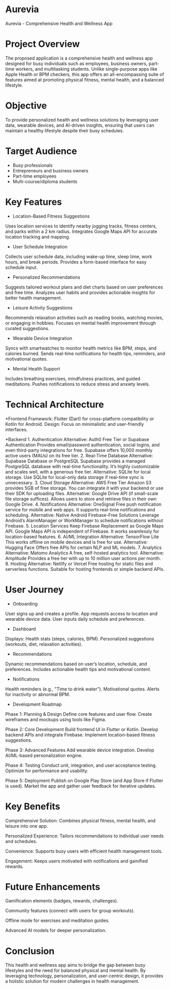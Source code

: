 # Aurevia
Aurevia - Comprehensive Health and Wellness App

# Project Overview
The proposed application is a comprehensive health and wellness app designed for busy individuals such as employees, business owners, part-time workers, and multitasking students. Unlike single-purpose apps like Apple Health or BPM checkers, this app offers an all-encompassing suite of features aimed at promoting physical fitness, mental health, and a balanced lifestyle.

# Objective
To provide personalized health and wellness solutions by leveraging user data, wearable devices, and AI-driven insights, ensuring that users can maintain a healthy lifestyle despite their busy schedules.

# Target Audience
* Busy professionals
* Entrepreneurs and business owners
* Part-time employees
* Multi-course/diploma students

# Key Features

* Location-Based Fitness Suggestions

Uses location services to identify nearby jogging tracks, fitness centers, and parks within a 2 km radius.
Integrates Google Maps API for accurate location tracking and mapping.

* User Schedule Integration

Collects user schedule data, including wake-up time, sleep time, work hours, and break periods.
Provides a form-based interface for easy schedule input.

* Personalized Recommendations

Suggests tailored workout plans and diet charts based on user preferences and free time.
Analyzes user habits and provides actionable insights for better health management.

* Leisure Activity Suggestions

Recommends relaxation activities such as reading books, watching movies, or engaging in hobbies.
Focuses on mental health improvement through curated suggestions.

* Wearable Device Integration

Syncs with smartwatches to monitor health metrics like BPM, steps, and calories burned.
Sends real-time notifications for health tips, reminders, and motivational quotes.

* Mental Health Support

Includes breathing exercises, mindfulness practices, and guided meditations.
Pushes notifications to reduce stress and anxiety levels.

# Technical Architecture

*Frontend
        Framework: Flutter (Dart) for cross-platform compatibility or Kotlin for Android.
        Design: Focus on minimalistic and user-friendly interfaces.

*Backend
        1. Authentication
              Alternative:  Auth0 Free Tier or Supabase Authentication
                            Provides email/password authentication, social logins, and even third-party integrations for free.
                            Supabase offers 10,000 monthly active users (MAUs) on its free tier.
        2. Real-Time Database
              Alternative:  Supabase Database or PostgreSQL
                            Supabase provides a managed PostgreSQL database with real-time functionality.
                            It’s highly customizable and scales well, with a generous free tier.
              Alternative:  SQLite for local storage.
                            Use SQLite for local-only data storage if real-time sync is unnecessary.
        3. Cloud Storage
              Alternative:  AWS Free Tier
                            Amazon S3 provides 5GB of free storage.
                            You can integrate it with your backend or use their SDK for uploading files.
                            Alternative: Google Drive API (if small-scale file storage suffices).
                            Allows users to store and retrieve files in their own Google Drive.
        4. Notifications
              Alternative:  OneSignal
                            Free push notification service for mobile and web apps.
                            It supports real-time notifications and scheduling.
              Alternative:  Native Android Firebase-Free Solutions
                            Leverage Android’s AlarmManager or WorkManager to schedule notifications without Firebase.
        5. Location Services
                            Keep Firebase Replacement as Google Maps API.
                            Google Maps API is independent of Firebase. It works seamlessly for location-based features.
        6. AI/ML Integration
              Alternative:  TensorFlow Lite
                            This works offline on mobile devices and is free for use.
              Alternative:  Hugging Face
                            Offers free APIs for certain NLP and ML models.
        7. Analytics
              Alternative:  Matomo Analytics
                            A free, self-hosted analytics tool.
              Alternative:  Amplitude
                            Provides a free tier with up to 10 million user actions per month.
        8. Hosting
              Alternative:  Netlify or Vercel
                            Free hosting for static files and serverless functions.
                            Suitable for hosting frontends or simple backend APIs.
        
# User Journey

* Onboarding

User signs up and creates a profile.
App requests access to location and wearable device data.
User inputs daily schedule and preferences.

* Dashboard

Displays:
Health stats (steps, calories, BPM).
Personalized suggestions (workouts, diet, relaxation activities).

* Recommendations

Dynamic recommendations based on user’s location, schedule, and preferences.
Includes actionable health tips and motivational content.

* Notifications

Health reminders (e.g., "Time to drink water").
Motivational quotes.
Alerts for inactivity or abnormal BPM.

* Development Roadmap

Phase 1:  Planning & Design
          Define core features and user flow.
          Create wireframes and mockups using tools like Figma.

Phase 2:  Core Development
          Build frontend UI in Flutter or Kotlin.
          Develop backend APIs and integrate Firebase.
          Implement location-based fitness suggestions.

Phase 3:  Advanced Features
          Add wearable device integration.
          Develop AI/ML-based personalization engine.

Phase 4:  Testing
          Conduct unit, integration, and user acceptance testing.
          Optimize for performance and usability.

Phase 5:  Deployment
          Publish on Google Play Store (and App Store if Flutter is used).
          Market the app and gather user feedback for iterative updates.

# Key Benefits

Comprehensive Solution: Combines physical fitness, mental health, and leisure into one app.

Personalized Experience: Tailors recommendations to individual user needs and schedules.

Convenience: Supports busy users with efficient health management tools.

Engagement: Keeps users motivated with notifications and gamified rewards.

# Future Enhancements

Gamification elements (badges, rewards, challenges).

Community features (connect with users for group workouts).

Offline mode for exercises and meditation guides.

Advanced AI models for deeper personalization.

# Conclusion

This health and wellness app aims to bridge the gap between busy lifestyles and the need for balanced physical and mental health. By leveraging technology, personalization, and user-centric design, it provides a holistic solution for modern challenges in health management.
